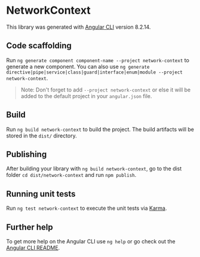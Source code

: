 # NetworkContext

This library was generated with [Angular CLI](https://github.com/angular/angular-cli) version 8.2.14.

## Code scaffolding

Run `ng generate component component-name --project network-context` to generate a new component. You can also use `ng generate directive|pipe|service|class|guard|interface|enum|module --project network-context`.
> Note: Don't forget to add `--project network-context` or else it will be added to the default project in your `angular.json` file. 

## Build

Run `ng build network-context` to build the project. The build artifacts will be stored in the `dist/` directory.

## Publishing

After building your library with `ng build network-context`, go to the dist folder `cd dist/network-context` and run `npm publish`.

## Running unit tests

Run `ng test network-context` to execute the unit tests via [Karma](https://karma-runner.github.io).

## Further help

To get more help on the Angular CLI use `ng help` or go check out the [Angular CLI README](https://github.com/angular/angular-cli/blob/master/README.md).
